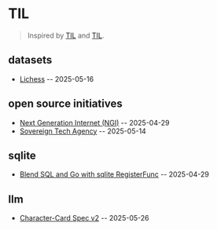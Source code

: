 # TIL

> Inspired by [TIL](https://github.com/jbranchaud/til) and [TIL](https://github.com/simonw/til/).

## datasets

* [Lichess](datasets/lichess.md) -- 2025-05-16

## open source initiatives

* [Next Generation Internet (NGI)](initiatives/ngi.md) -- 2025-04-29
* [Sovereign Tech Agency](initiatives/sovereign-tech-agency.md) -- 2025-05-14

## sqlite

* [Blend SQL and Go with sqlite RegisterFunc](sqlite/go-register-func.md) -- 2025-04-29


## llm

* [Character-Card Spec v2](llm/character-card-spec.md) -- 2025-05-26
